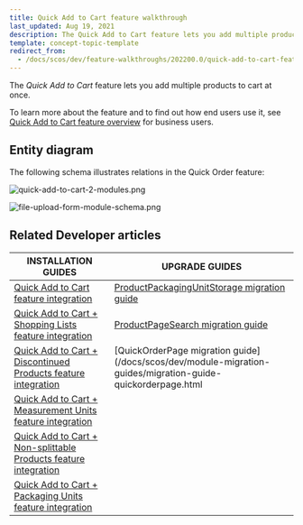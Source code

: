 ```yaml
---
title: Quick Add to Cart feature walkthrough
last_updated: Aug 19, 2021
description: The Quick Add to Cart feature lets you add multiple products to cart at once
template: concept-topic-template
redirect_from:
  - /docs/scos/dev/feature-walkthroughs/202200.0/quick-add-to-cart-feature-walkthrough/quick-add-to-cart-feature-walkthrough.html
---
```


The _Quick Add to Cart_ feature lets you add multiple products to cart at once.


To learn more about the feature and to find out how end users use it, see [Quick Add to Cart feature overview](/docs/scos/user/features/{{page.version}}/quick-add-to-cart-feature-overview.html) for business users.


## Entity diagram

The following schema illustrates relations  in the Quick Order feature:

<div class="width-100">

![quick-add-to-cart-2-modules.png](https://spryker.s3.eu-central-1.amazonaws.com/docs/Features/Shopping+Cart/Cart/Quick+Order/Quick+Order+Feature+Overview/quick-add-to-cart-2-modules.png)

</div>

<div class="width-100">

![file-upload-form-module-schema.png](https://spryker.s3.eu-central-1.amazonaws.com/docs/Features/Shopping+Cart/Cart/Quick+Order/Quick+Order+Feature+Overview/file-upload-form-module-schema.png)

</div>


## Related Developer articles

| INSTALLATION GUIDES  | UPGRADE GUIDES |
|---|---|
| [Quick Add to Cart feature integration](/docs/scos/dev/feature-integration-guides/{{page.version}}/quick-add-to-cart-feature-integration.html) | [ProductPackagingUnitStorage migration guide](/docs/scos/dev/module-migration-guides/migration-guide-productpackagingunitstorage.html) |
| [Quick Add to Cart + Shopping Lists feature integration](/docs/scos/dev/feature-integration-guides/{{page.version}}/quick-add-to-cart-shopping-lists-feature-integration.html) | [ProductPageSearch migration guide](/docs/scos/dev/module-migration-guides/migration-guide-productpagesearch.html) |
| [Quick Add to Cart + Discontinued Products feature integration](/docs/scos/dev/feature-integration-guides/{{page.version}}/quick-add-to-cart-discontinued-products-feature-integration.html) | [QuickOrderPage migration guide](/docs/scos/dev/module-migration-guides/migration-guide-quickorderpage.html |
| [Quick Add to Cart + Measurement Units feature integration](/docs/scos/dev/feature-integration-guides/{{page.version}}/quick-add-to-cart-measurement-units-feature-integration.html) |  |
| [Quick Add to Cart + Non-splittable Products feature integration](/docs/scos/dev/feature-integration-guides/{{page.version}}/quick-add-to-cart-non-splittable-products-feature-integration.html) |  |
| [Quick Add to Cart + Packaging Units feature integration](/docs/scos/dev/feature-integration-guides/{{page.version}}/quick-add-to-cart-packaging-units-feature-integration.html) |  |
